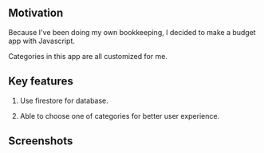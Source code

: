 ## Motivation

Because I've been doing my own bookkeeping, I decided to make a budget app with Javascript.

Categories in this app are all customized for me.

## Key features

1. Use firestore for database.

2. Able to choose one of categories for better user experience.

## Screenshots

